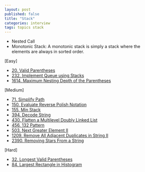 ```yaml
---
layout: post
published: false
title: "Stack"
categories: interview
tags: topics stack
---
```


- Nested Call
- Monotonic Stack: A monotonic stack is simply a stack where the elements are always in sorted order.

[Easy]
- [20. Valid Parentheses](/interview/2023/02/20/valid-parentheses/)
- [232. Implement Queue using Stacks](/interview/2023/04/30/implement-queue-using-stacks/)
- [1614. Maximum Nesting Depth of the Parentheses](problems/2023-05-21-maximum-nesting-depth-of-the-parentheses.md)

[Medium]
- [71. Simplify Path](problems/2023-05-19-simplify-path.md)
- [150. Evaluate Reverse Polish Notation](/interview/2023/05/21/evaluate-reverse-polish-notation/)
- [155. Min Stack](/interview/2023/04/16/min-stack/)
- [394. Decode String](/interview/2023/05/21/decode-string/)
- [430. Flatten a Multilevel Doubly Linked List](/interview/2023/05/22/flatten-a-multilevel-doubly-linked-list/)
- [456. 132 Pattern](/interview/2023/05/21/132-pattern/)
- [503. Next Greater Element II](/interview/2023/05/08/next-greater-element-ii/)
- [1209. Remove All Adjacent Duplicates in String II](/interview/2023/04/21/remove-all-adjacent-duplicates-in-string-ii/)
- [2390. Removing Stars From a String](/interview/2023/05/21/removing-stars-from-a-string/)

[Hard]
- [32. Longest Valid Parentheses](/interview/2023/05/21/longest-valid-parentheses/)
- [84. Largest Rectangle in Histogram](/interview/2023/05/21/largest-rectangle-in-histogram/)